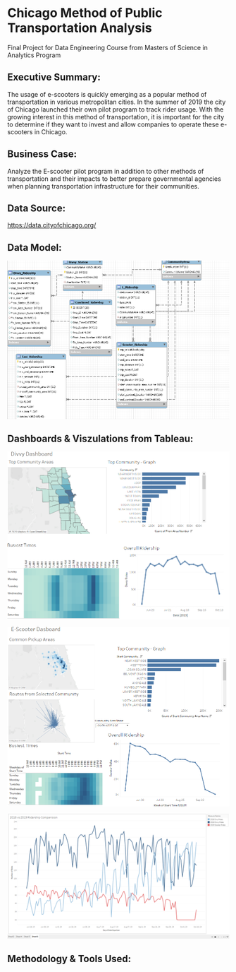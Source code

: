 # Chicago Method of Public Transportation Analysis
Final Project for Data Engineering Course from Masters of Science in Analytics Program 


## Executive Summary:
The usage of e-scooters is quickly emerging as a popular method of transportation in various metropolitan cities. In the summer of 2019 the city of Chicago launched their own pilot program to track rider usage. With the growing interest in this method of transportation, it is important for the city to determine if they want to invest and allow companies to operate these e-scooters in Chicago. 



## Business Case:
Analyze the E-scooter pilot program in addition to other methods of transportation and their impacts to better prepare governmental agencies when planning transportation infrastructure for their communities.


## Data Source:
https://data.cityofchicago.org/ 

## Data Model:

![image](https://github.com/oniyibizi/Chicago-Transportation/blob/main/images/DataModel.png)


## Dashboards & Viszulations from Tableau:

![image](https://github.com/oniyibizi/Chicago-Transportation/blob/main/images/DivvyDashboard.png)

![image](https://github.com/oniyibizi/Chicago-Transportation/blob/main/images/EScooterDashboard.png)

![image](https://github.com/oniyibizi/Chicago-Transportation/blob/main/images/Comparision.png)


## Methodology & Tools Used:
